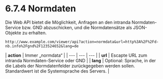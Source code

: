 # 6.7.4 Normdaten

Die Web API bietet die Möglichkeit, Anfragen an den intranda Normdaten-Service bzw. GND abzuschicken, und die Normdatensätze als JSON-Objekte zu erhalten.  


```text
http://www.example.com/viewer/api?action=normdata&url=http%3A%2F%2Fd-nb.info%2Fgnd%2F123524652&lang=de
```



| **action**  | Immer „normdata“  |
| --- | --- | --- |
| **url**  | Escapte URL zum intranda Normdaten-Service oder GND |
| **lang**  | Optional: Sprache, in der die Labels der Normdatenfelder zurückgegeben werden sollen. Standardwert ist die Systemsprache des Servers. |

